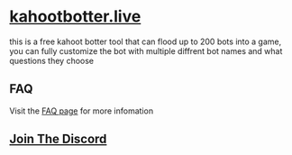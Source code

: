 # [kahootbotter.live](https://kahootbotter.live/faq)
this is a free kahoot botter tool that can flood up to 200 bots into a game, you can fully customize the bot with multiple diffrent bot names and what questions they choose
## FAQ 
Visit the [FAQ page](https://kahootbotter.live/faq) for more infomation
## [Join The Discord](https://discord.gg/krGCJv7Mpr)
